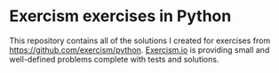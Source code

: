 # Exercism exercises in Python
This repository contains all of the solutions I created for exercises from https://github.com/exercism/python. [Exercism.io](https://exercism.io/) is providing small and well-defined problems complete with tests and solutions.
